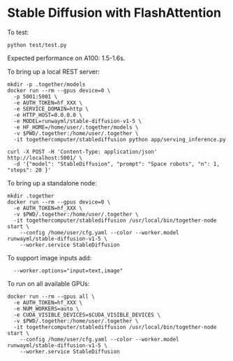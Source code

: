 # Stable Diffusion with FlashAttention

To test:
```
python test/test.py
```

Expected performance on A100: 1.5-1.6s.


To bring up a local REST server:

```
mkdir -p .together/models
docker run --rm --gpus device=0 \
  -p 5001:5001 \
  -e AUTH_TOKEN=hf_XXX \
  -e SERVICE_DOMAIN=http \
  -e HTTP_HOST=0.0.0.0 \
  -e MODEL=runwayml/stable-diffusion-v1-5 \
  -e HF_HOME=/home/user/.together/models \
  -v $PWD/.together:/home/user/.together \
  -it togethercomputer/stablediffusion python app/serving_inference.py

curl -X POST -H 'Content-Type: application/json' http://localhost:5001/ \
  -d '{"model": "StableDiffusion", "prompt": "Space robots", "n": 1, "steps": 20 }'
```


To bring up a standalone node:

```
mkdir .together
docker run --rm --gpus device=0 \
  -e AUTH_TOKEN=hf_XXX \
  -v $PWD/.together:/home/user/.together \
  -it togethercomputer/stablediffusion /usr/local/bin/together-node start \
    --config /home/user/cfg.yaml --color --worker.model runwayml/stable-diffusion-v1-5 \
    --worker.service StableDiffusion
```

To support image inputs add:
```
  --worker.options="input=text,image"
```

To run on all available GPUs:

```
docker run --rm --gpus all \
  -e AUTH_TOKEN=hf_XXX \
  -e NUM_WORKERS=auto \
  -e CUDA_VISIBLE_DEVICES=$CUDA_VISIBLE_DEVICES \
  -v $PWD/.together:/home/user/.together \
  -it togethercomputer/stablediffusion /usr/local/bin/together-node start \
    --config /home/user/cfg.yaml --color --worker.model runwayml/stable-diffusion-v1-5 \
    --worker.service StableDiffusion
```
